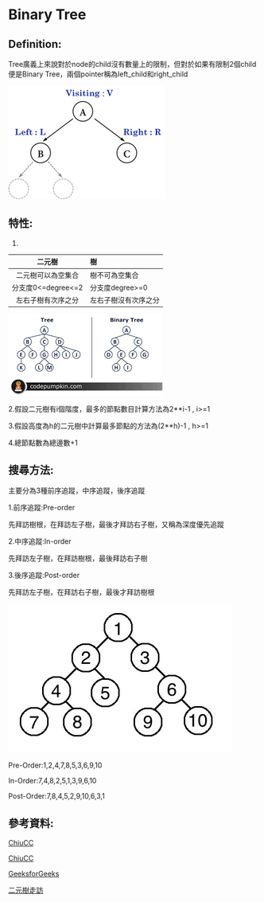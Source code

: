 # Binary Tree
## Definition:
Tree廣義上來說對於node的child沒有數量上的限制，但對於如果有限制2個child便是Binary Tree，兩個pointer稱為left_child和right_child

![](https://github.com/DarrenLUCreate/DarreNC/blob/master/Img/BT.png)

## 特性:
1.
|二元樹|樹|
|:-:|:-|
|二元樹可以為空集合|樹不可為空集合|
|分支度0<=degree<=2|分支度degree>=0|
|左右子樹有次序之分|左右子樹沒有次序之分|

![](https://github.com/DarrenLUCreate/DarreNC/blob/master/Img/BT2.png)

2.假設二元樹有i個階度，最多的節點數目計算方法為2**i-1 , i>=1

3.假設高度為h的二元樹中計算最多節點的方法為(2**h)-1 , h>=1

4.總節點數為總邊數+1

## 搜尋方法:
主要分為3種前序追蹤，中序追蹤，後序追蹤

1.前序追蹤:Pre-order

先拜訪樹根，在拜訪左子樹，最後才拜訪右子樹，又稱為深度優先追蹤

2.中序追蹤:In-order

先拜訪左子樹，在拜訪樹根，最後拜訪右子樹

3.後序追蹤:Post-order

先拜訪左子樹，在拜訪右子樹，最後才拜訪樹根

![](https://github.com/DarrenLUCreate/DarreNC/blob/master/Img/BT.jpg)

Pre-Order:1,2,4,7,8,5,3,6,9,10

In-Order:7,4,8,2,5,1,3,9,6,10

Post-Order:7,8,4,5,2,9,10,6,3,1

## 參考資料:
[ChiuCC](http://alrightchiu.github.io/SecondRound/binary-tree-introjian-jie.html)

[ChiuCC](http://alrightchiu.github.io/SecondRound/binary-tree-traversalxun-fang.html)

[GeeksforGeeks](https://www.geeksforgeeks.org/binary-tree-data-structure/)

[二元樹走訪](https://ithelp.ithome.com.tw/articles/10205571)
